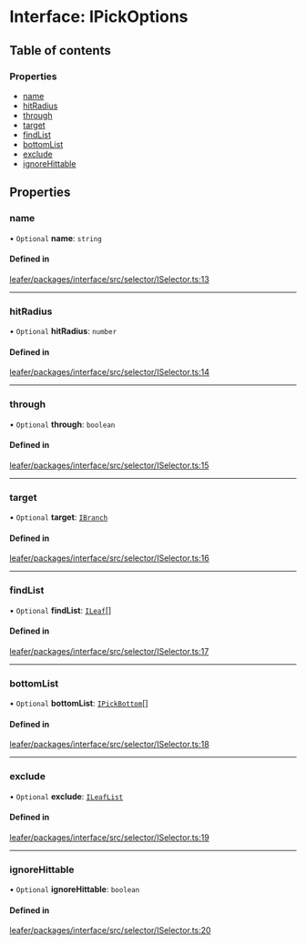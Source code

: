 # Interface: IPickOptions

## Table of contents

### Properties

- [name](IPickOptions.md#name)
- [hitRadius](IPickOptions.md#hitradius)
- [through](IPickOptions.md#through)
- [target](IPickOptions.md#target)
- [findList](IPickOptions.md#findlist)
- [bottomList](IPickOptions.md#bottomlist)
- [exclude](IPickOptions.md#exclude)
- [ignoreHittable](IPickOptions.md#ignorehittable)

## Properties

### name

• `Optional` **name**: `string`

#### Defined in

[leafer/packages/interface/src/selector/ISelector.ts:13](https://github.com/leaferjs/leafer/blob/0c6b9de/packages/interface/src/selector/ISelector.ts#L13)

___

### hitRadius

• `Optional` **hitRadius**: `number`

#### Defined in

[leafer/packages/interface/src/selector/ISelector.ts:14](https://github.com/leaferjs/leafer/blob/0c6b9de/packages/interface/src/selector/ISelector.ts#L14)

___

### through

• `Optional` **through**: `boolean`

#### Defined in

[leafer/packages/interface/src/selector/ISelector.ts:15](https://github.com/leaferjs/leafer/blob/0c6b9de/packages/interface/src/selector/ISelector.ts#L15)

___

### target

• `Optional` **target**: [`IBranch`](IBranch.md)

#### Defined in

[leafer/packages/interface/src/selector/ISelector.ts:16](https://github.com/leaferjs/leafer/blob/0c6b9de/packages/interface/src/selector/ISelector.ts#L16)

___

### findList

• `Optional` **findList**: [`ILeaf`](ILeaf.md)[]

#### Defined in

[leafer/packages/interface/src/selector/ISelector.ts:17](https://github.com/leaferjs/leafer/blob/0c6b9de/packages/interface/src/selector/ISelector.ts#L17)

___

### bottomList

• `Optional` **bottomList**: [`IPickBottom`](IPickBottom.md)[]

#### Defined in

[leafer/packages/interface/src/selector/ISelector.ts:18](https://github.com/leaferjs/leafer/blob/0c6b9de/packages/interface/src/selector/ISelector.ts#L18)

___

### exclude

• `Optional` **exclude**: [`ILeafList`](ILeafList.md)

#### Defined in

[leafer/packages/interface/src/selector/ISelector.ts:19](https://github.com/leaferjs/leafer/blob/0c6b9de/packages/interface/src/selector/ISelector.ts#L19)

___

### ignoreHittable

• `Optional` **ignoreHittable**: `boolean`

#### Defined in

[leafer/packages/interface/src/selector/ISelector.ts:20](https://github.com/leaferjs/leafer/blob/0c6b9de/packages/interface/src/selector/ISelector.ts#L20)
